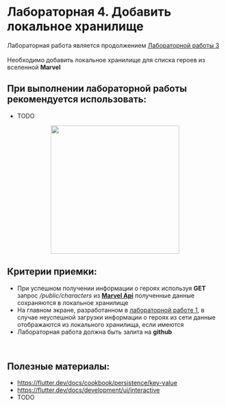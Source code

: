 # Лабораторная 4. Добавить локальное хранилище

Лабораторная работа является продолжением [Лабораторной работы 3](./Lab03.md)
<br>
<br>
Необходимо добавить локальное хранилище для списка героев из вселенной **Marvel**

## При выполнении лабораторной работы рекомендуется использовать:
- TODO

<p align="center">
  <img src="../Images/marvel_offline.gif" width="300">
</p>

## Критерии приемки:

- При успешном получении информации о героях используя **GET** запрос _/public/characters_ из [**Marvel Api**](https://developer.marvel.com/docs#!/public/getCreatorCollection_get_0) полученные данные сохраняются в локальное хранилище 
- На главном экране, разработанном в [лабораторной работе 1](./Lab01.md), в случае неуспешной загрузки информации о героях из сети данные отображаются из локального хранилища, если имеются
- Лабораторная работа должна быть залита на **github**

<br>

## Полезные материалы:

- https://flutter.dev/docs/cookbook/persistence/key-value
- https://flutter.dev/docs/development/ui/interactive
- TODO 
